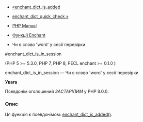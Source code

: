 - [«enchant_dict_is_added](function.enchant-dict-is-added.md)
- [enchant_dict_quick_check »](function.enchant-dict-quick-check.md)

- [PHP Manual](index.md)
- [Функції Enchant](ref.enchant.md)
- Чи є слово 'word' у сесії перевірки

#enchant_dict_is_in_session

(PHP 5 \>= 5.3.0, PHP 7, PHP 8, PECL enchant \>= 0.1.0 )

enchant_dict_is_in_session — Чи є слово 'word' у сесії
перевірки

**Увага**

Псевдонім оголошений *ЗАСТАРІЛИМ* у PHP 8.0.0.

### Опис

Ця функція є псевдонімом:
[enchant_dict_is_added()](function.enchant-dict-is-added.md).
